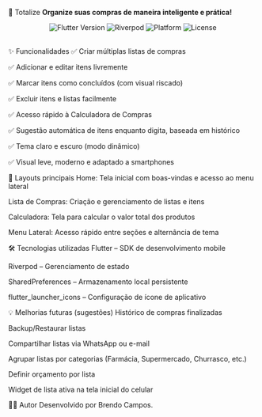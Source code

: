 🛒 Totalize
**Organize suas compras de maneira inteligente e prática!**

<div align="center"> <img src="https://img.shields.io/badge/Flutter-3.10-blue?logo=flutter" alt="Flutter Version" /> <img src="https://img.shields.io/badge/Riverpod-State%20Management-blueviolet?logo=riverpod" alt="Riverpod" /> <img src="https://img.shields.io/badge/Platform-Android%20%7C%20iOS-lightgrey" alt="Platform" /> <img src="https://img.shields.io/github/license/BrendoCampos/Market-List" alt="License" /> </div> <br>

✨ Funcionalidades
✅ Criar múltiplas listas de compras

✅ Adicionar e editar itens livremente

✅ Marcar itens como concluídos (com visual riscado)

✅ Excluir itens e listas facilmente

✅ Acesso rápido à Calculadora de Compras

✅ Sugestão automática de itens enquanto digita, baseada em histórico

✅ Tema claro e escuro (modo dinâmico)

✅ Visual leve, moderno e adaptado a smartphones

📱 Layouts principais
Home: Tela inicial com boas-vindas e acesso ao menu lateral

Lista de Compras: Criação e gerenciamento de listas e itens

Calculadora: Tela para calcular o valor total dos produtos

Menu Lateral: Acesso rápido entre seções e alternância de tema

🛠 Tecnologias utilizadas
Flutter – SDK de desenvolvimento mobile

Riverpod – Gerenciamento de estado

SharedPreferences – Armazenamento local persistente

flutter_launcher_icons – Configuração de ícone de aplicativo

💡 Melhorias futuras (sugestões)
Histórico de compras finalizadas

Backup/Restaurar listas

Compartilhar listas via WhatsApp ou e-mail

Agrupar listas por categorias (Farmácia, Supermercado, Churrasco, etc.)

Definir orçamento por lista

Widget de lista ativa na tela inicial do celular

👨‍💻 Autor
Desenvolvido por Brendo Campos.